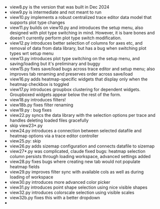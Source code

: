 - view8.py is the version that was built in Dec 2024
- view9.py is intermediate and not meant to run
- view10.py implements a robust centralized trace editor data model that supports plot type changes
- view11.py builds on view10.py and introduces the setup menu, also designed with plot type switching in mind. However, it is bare bones and doesn't currently perform plot type switch modification.
- view12.py introduces better selection of columns for axes etc, and removal of data from data library, but has a bug when switching plot types wrt setup menu
- view13.py introduces plot type switching on the setup menu, and saving/loading but it's preliminary and buggy
- view15.py fixes save/load bugs across trace editor and setup menu; also improves tab renaming and preserves order across save/load
- view16.py adds heatmap-specific widgets that display only when the heatmap checkbox is toggled
- view17.py introduces groupbox clustering for dependent widgets. Groupboxed widgets appear below the rest of the form.
- view18.py introduces filters!
- view18b.py fixes filter renaming
- view19.py : bug fixes
- view22.py syncs the data library with the selection options per trace and handles deleting loaded files gracefully
- skip view23*.py
- view24.py introduces a connection between selected datafile and heatmap options via a trace editor controller
- view25.py: skip
- view26.py adds sizemap configuration and connects datafile to sizemap
- view27*.py was complicated, claude fixed bugs: heatmap selection column persists through loading workspace, advanced settings added
- view28.py fixes bugs where creating new tab would not populate heatmap fields
- view29.py improves filter sync with available cols as well as during loading of workspace
- view30.py introduces more advanced color picker
- view31.py introduces point shape selection using nice visible shapes
- view32.py introduces colorscale selection using visible scales
- view32b.py fixes this with a better dropdown
-
